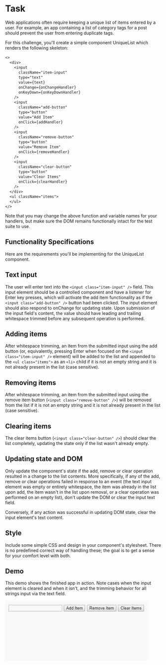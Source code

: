 # Task
Web applications often require keeping a unique list of items entered by a user. For example, an app containing a list of category tags for a post should prevent the user from entering duplicate tags.

For this challenge, you'll create a simple component UniqueList which renders the following skeleton:
```
<>
  <div>
    <input
      className="item-input"
      type="text"
      value={text}
      onChange={onChangeHandler}
      onKeyDown={onKeyDownHandler}
    />
    <input
      className="add-button"
      type="button"
      value="Add Item"
      onClick={addHandler}
    />
    <input
      className="remove-button"
      type="button"
      value="Remove Item"
      onClick={removeHandler}
    />
    <input
      className="clear-button"
      type="button"
      value="Clear Items"
      onClick={clearHandler}
    />
  </div>
  <ul className="items">
  </ul>
</>
```

Note that you may change the above function and variable names for your handlers, but make sure the DOM remains functionally intact for the test suite to use.

## Functionality Specifications
Here are the requirements you'll be implementing for the UniqueList component.

## Text input
The user will enter text into the ```<input class="item-input" />``` field. This input element should be a controlled component and have a listener for Enter key presses, which will activate the add item functionality as if the ```<input class="add-button" />``` button had been clicked. The input element should also respond to onChange for updating state. Upon submission of the input field's content, the value should have leading and trailing whitespace trimmed before any subsequent operation is performed.

## Adding items
After whitespace trimming, an item from the submitted input using the add button (or, equivalently, pressing Enter when focused on the ```<input class="item-input" />``` element) will be added to the list and appended to the ```<ul class="items">``` as an ```<li>``` child if it is not an empty string and it is not already present in the list (case sensitive).

## Removing items
After whitespace trimming, an item from the submitted input using the remove item button (```<input class="remove-button" />```) will be removed from the list if it is not an empty string and it is not already present in the list (case sensitive).

## Clearing items
The clear items button (```<input class="clear-button" />```) should clear the list completely, updating the state only if the list wasn't already empty.

## Updating state and DOM
Only update the component's state if the add, remove or clear operation resulted in a change to the list contents. More specifically, if any of the add, remove or clear operations failed in response to an event (the text input element was empty or entirely whitespace, the item was already in the list upon add, the item wasn't in the list upon removal, or a clear operation was performed on an empty list), don't update the DOM or clear the input text field.

Conversely, if any action was successful in updating DOM state, clear the input element's text content.

## Style
Include some simple CSS and design in your component's stylesheet. There is no predefined correct way of handling these; the goal is to get a sense for your comfort level with both.

## Demo
This demo shows the finished app in action. Note cases when the input element is cleared and when it isn't, and the trimming behavior for all strings input via the text field.

<img src='ul.gif'/>